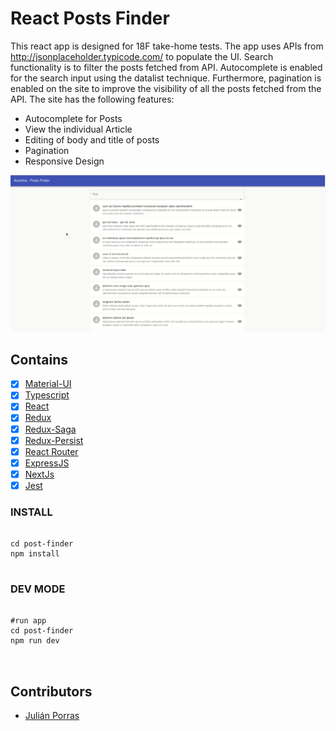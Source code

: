 # React Posts Finder

This react app is designed for 18F take-home tests.
The app uses APIs from http://jsonplaceholder.typicode.com/ to populate the UI. Search functionality is to filter the posts fetched from API.
Autocomplete is enabled for the search input using the datalist technique. Furthermore, pagination is enabled on the site to improve the visibility
of all the posts fetched from the API. The site has the following features:

- Autocomplete for Posts
- View the individual Article 
- Editing of body and title of posts
- Pagination
- Responsive Design

![](example.gif)

## Contains

-   [x] [Material-UI](https://github.com/mui-org/material-ui)
-   [x] [Typescript](https://www.typescriptlang.org/)
-   [x] [React](https://facebook.github.io/react/)
-   [x] [Redux](https://github.com/reactjs/redux)
-   [x] [Redux-Saga](https://github.com/redux-saga/redux-saga)
-   [x] [Redux-Persist](https://github.com/rt2zz/redux-persist)
-   [x] [React Router](https://github.com/ReactTraining/react-router)
-   [x] [ExpressJS](https://github.com/expressjs/express)
-   [x] [NextJs](https://github.com/vercel/next.js)
-   [x] [Jest](https://github.com/facebook/jest)

### INSTALL

<pre>
<code>
cd post-finder
npm install
</code>
</pre>

### DEV MODE

<pre>
<code>
#run app 
cd post-finder
npm run dev

</code>
</pre>

## Contributors
-   [Julián Porras](https://github.com/JulianPorras8)
